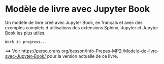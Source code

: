 # Modèle de livre avec Jupyter Book

Un modèle de livre créé avec Jupyter Book, en français et avec des exemples complets d'utilisations des extensions Sphinx, Jupyter et Jupyter Book les plus utiles.

```{warning}
Work in progress...
```

==> Voir <https://perso.crans.org/besson/Info-Prepas-MP2I/Modele-de-livre-avec-Jupyter-Book/> pour la version actuelle de ce livre.
